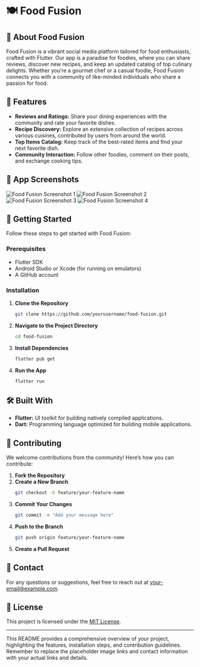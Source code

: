 # 🍽️ Food Fusion

## 📱 About Food Fusion

Food Fusion is a vibrant social media platform tailored for food enthusiasts, crafted with Flutter. Our app is a paradise for foodies, where you can share reviews, discover new recipes, and keep an updated catalog of top culinary delights. Whether you’re a gourmet chef or a casual foodie, Food Fusion connects you with a community of like-minded individuals who share a passion for food.

## 🌟 Features

- **Reviews and Ratings:** Share your dining experiences with the community and rate your favorite dishes.
- **Recipe Discovery:** Explore an extensive collection of recipes across various cuisines, contributed by users from around the world.
- **Top Items Catalog:** Keep track of the best-rated items and find your next favorite dish.
- **Community Interaction:** Follow other foodies, comment on their posts, and exchange cooking tips.

## 🎨 App Screenshots

![Food Fusion Screenshot 1](1.png) <!-- Replace with your image link -->
![Food Fusion Screenshot 2](2.png) <!-- Replace with your image link -->
![Food Fusion Screenshot 3](3.png) <!-- Replace with your image link -->
![Food Fusion Screenshot 4](4.png) <!-- Replace with your image link -->

## 🚀 Getting Started

Follow these steps to get started with Food Fusion:

### Prerequisites

- Flutter SDK
- Android Studio or Xcode (for running on emulators)
- A GitHub account

### Installation

1. **Clone the Repository**
   ```bash
   git clone https://github.com/yourusername/food-fusion.git
   ```

2. **Navigate to the Project Directory**
   ```bash
   cd food-fusion
   ```

3. **Install Dependencies**
   ```bash
   flutter pub get
   ```

4. **Run the App**
   ```bash
   flutter run
   ```

## 🛠️ Built With

- **Flutter:** UI toolkit for building natively compiled applications.
- **Dart:** Programming language optimized for building mobile applications.

## 🤝 Contributing

We welcome contributions from the community! Here’s how you can contribute:

1. **Fork the Repository**
2. **Create a New Branch**
   ```bash
   git checkout -b feature/your-feature-name
   ```
3. **Commit Your Changes**
   ```bash
   git commit -m "Add your message here"
   ```
4. **Push to the Branch**
   ```bash
   git push origin feature/your-feature-name
   ```
5. **Create a Pull Request**

## 📧 Contact

For any questions or suggestions, feel free to reach out at [your-email@example.com](mailto:your-email@example.com).

## 📜 License

This project is licensed under the [MIT License](LICENSE).

---

This README provides a comprehensive overview of your project, highlighting the features, installation steps, and contribution guidelines. Remember to replace the placeholder image links and contact information with your actual links and details.
